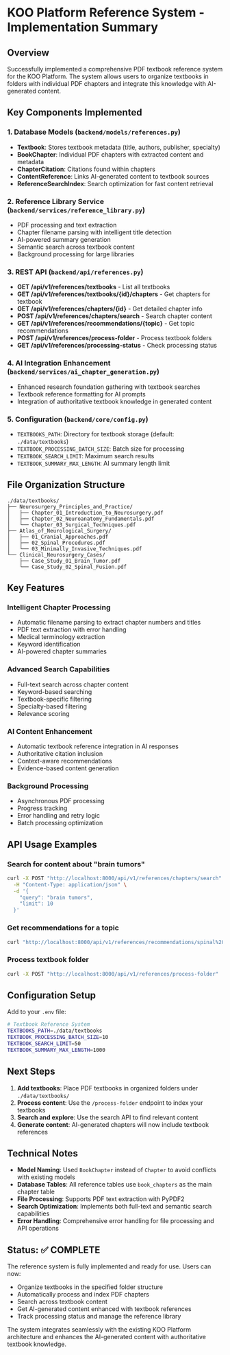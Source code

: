 # KOO Platform Reference System - Implementation Summary

## Overview
Successfully implemented a comprehensive PDF textbook reference system for the KOO Platform. The system allows users to organize textbooks in folders with individual PDF chapters and integrate this knowledge with AI-generated content.

## Key Components Implemented

### 1. Database Models (`backend/models/references.py`)
- **Textbook**: Stores textbook metadata (title, authors, publisher, specialty)
- **BookChapter**: Individual PDF chapters with extracted content and metadata
- **ChapterCitation**: Citations found within chapters
- **ContentReference**: Links AI-generated content to textbook sources
- **ReferenceSearchIndex**: Search optimization for fast content retrieval

### 2. Reference Library Service (`backend/services/reference_library.py`)
- PDF processing and text extraction
- Chapter filename parsing with intelligent title detection
- AI-powered summary generation
- Semantic search across textbook content
- Background processing for large libraries

### 3. REST API (`backend/api/references.py`)
- **GET /api/v1/references/textbooks** - List all textbooks
- **GET /api/v1/references/textbooks/{id}/chapters** - Get chapters for textbook
- **GET /api/v1/references/chapters/{id}** - Get detailed chapter info
- **POST /api/v1/references/chapters/search** - Search chapter content
- **GET /api/v1/references/recommendations/{topic}** - Get topic recommendations
- **POST /api/v1/references/process-folder** - Process textbook folders
- **GET /api/v1/references/processing-status** - Check processing status

### 4. AI Integration Enhancement (`backend/services/ai_chapter_generation.py`)
- Enhanced research foundation gathering with textbook searches
- Textbook reference formatting for AI prompts
- Integration of authoritative textbook knowledge in generated content

### 5. Configuration (`backend/core/config.py`)
- `TEXTBOOKS_PATH`: Directory for textbook storage (default: `./data/textbooks`)
- `TEXTBOOK_PROCESSING_BATCH_SIZE`: Batch size for processing
- `TEXTBOOK_SEARCH_LIMIT`: Maximum search results
- `TEXTBOOK_SUMMARY_MAX_LENGTH`: AI summary length limit

## File Organization Structure

```
./data/textbooks/
├── Neurosurgery_Principles_and_Practice/
│   ├── Chapter_01_Introduction_to_Neurosurgery.pdf
│   ├── Chapter_02_Neuroanatomy_Fundamentals.pdf
│   └── Chapter_03_Surgical_Techniques.pdf
├── Atlas_of_Neurological_Surgery/
│   ├── 01_Cranial_Approaches.pdf
│   ├── 02_Spinal_Procedures.pdf
│   └── 03_Minimally_Invasive_Techniques.pdf
└── Clinical_Neurosurgery_Cases/
    ├── Case_Study_01_Brain_Tumor.pdf
    └── Case_Study_02_Spinal_Fusion.pdf
```

## Key Features

### Intelligent Chapter Processing
- Automatic filename parsing to extract chapter numbers and titles
- PDF text extraction with error handling
- Medical terminology extraction
- Keyword identification
- AI-powered chapter summaries

### Advanced Search Capabilities
- Full-text search across chapter content
- Keyword-based searching
- Textbook-specific filtering
- Specialty-based filtering
- Relevance scoring

### AI Content Enhancement
- Automatic textbook reference integration in AI responses
- Authoritative citation inclusion
- Context-aware recommendations
- Evidence-based content generation

### Background Processing
- Asynchronous PDF processing
- Progress tracking
- Error handling and retry logic
- Batch processing optimization

## API Usage Examples

### Search for content about "brain tumors"
```bash
curl -X POST "http://localhost:8000/api/v1/references/chapters/search" \
  -H "Content-Type: application/json" \
  -d '{
    "query": "brain tumors",
    "limit": 10
  }'
```

### Get recommendations for a topic
```bash
curl "http://localhost:8000/api/v1/references/recommendations/spinal%20fusion"
```

### Process textbook folder
```bash
curl -X POST "http://localhost:8000/api/v1/references/process-folder"
```

## Configuration Setup

Add to your `.env` file:
```bash
# Textbook Reference System
TEXTBOOKS_PATH=./data/textbooks
TEXTBOOK_PROCESSING_BATCH_SIZE=10
TEXTBOOK_SEARCH_LIMIT=50
TEXTBOOK_SUMMARY_MAX_LENGTH=1000
```

## Next Steps

1. **Add textbooks**: Place PDF textbooks in organized folders under `./data/textbooks/`
2. **Process content**: Use the `/process-folder` endpoint to index your textbooks
3. **Search and explore**: Use the search API to find relevant content
4. **Generate content**: AI-generated chapters will now include textbook references

## Technical Notes

- **Model Naming**: Used `BookChapter` instead of `Chapter` to avoid conflicts with existing models
- **Database Tables**: All reference tables use `book_chapters` as the main chapter table
- **File Processing**: Supports PDF text extraction with PyPDF2
- **Search Optimization**: Implements both full-text and semantic search capabilities
- **Error Handling**: Comprehensive error handling for file processing and API operations

## Status: ✅ COMPLETE

The reference system is fully implemented and ready for use. Users can now:
- Organize textbooks in the specified folder structure
- Automatically process and index PDF chapters
- Search across textbook content
- Get AI-generated content enhanced with textbook references
- Track processing status and manage the reference library

The system integrates seamlessly with the existing KOO Platform architecture and enhances the AI-generated content with authoritative textbook knowledge.